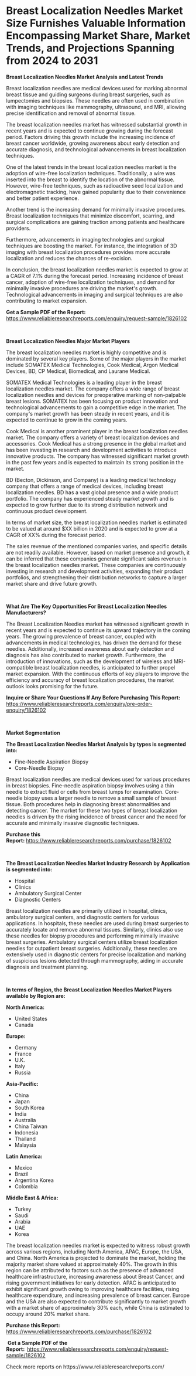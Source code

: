 <p><h1>Breast Localization Needles Market Size Furnishes Valuable Information Encompassing Market Share, Market Trends, and Projections Spanning from 2024 to 2031</h1></p><p><strong>Breast Localization Needles Market Analysis and Latest Trends</strong></p>
<p><p>Breast localization needles are medical devices used for marking abnormal breast tissue and guiding surgeons during breast surgeries, such as lumpectomies and biopsies. These needles are often used in combination with imaging techniques like mammography, ultrasound, and MRI, allowing precise identification and removal of abnormal tissue.</p><p>The breast localization needles market has witnessed substantial growth in recent years and is expected to continue growing during the forecast period. Factors driving this growth include the increasing incidence of breast cancer worldwide, growing awareness about early detection and accurate diagnosis, and technological advancements in breast localization techniques.</p><p>One of the latest trends in the breast localization needles market is the adoption of wire-free localization techniques. Traditionally, a wire was inserted into the breast to identify the location of the abnormal tissue. However, wire-free techniques, such as radioactive seed localization and electromagnetic tracking, have gained popularity due to their convenience and better patient experience.</p><p>Another trend is the increasing demand for minimally invasive procedures. Breast localization techniques that minimize discomfort, scarring, and surgical complications are gaining traction among patients and healthcare providers.</p><p>Furthermore, advancements in imaging technologies and surgical techniques are boosting the market. For instance, the integration of 3D imaging with breast localization procedures provides more accurate localization and reduces the chances of re-excision.</p><p>In conclusion, the breast localization needles market is expected to grow at a CAGR of 7.1% during the forecast period. Increasing incidence of breast cancer, adoption of wire-free localization techniques, and demand for minimally invasive procedures are driving the market's growth. Technological advancements in imaging and surgical techniques are also contributing to market expansion.</p></p>
<p><strong>Get a Sample PDF of the Report:&nbsp;</strong> <a href="https://www.reliableresearchreports.com/enquiry/request-sample/1826102">https://www.reliableresearchreports.com/enquiry/request-sample/1826102</a></p>
<p>&nbsp;</p>
<p><strong>Breast Localization Needles Major Market Players</strong></p>
<p><p>The breast localization needles market is highly competitive and is dominated by several key players. Some of the major players in the market include SOMATEX Medical Technologies, Cook Medical, Argon Medical Devices, BD, CP Medical, Biomedical, and Laurane Medical.</p><p>SOMATEX Medical Technologies is a leading player in the breast localization needles market. The company offers a wide range of breast localization needles and devices for preoperative marking of non-palpable breast lesions. SOMATEX has been focusing on product innovation and technological advancements to gain a competitive edge in the market. The company's market growth has been steady in recent years, and it is expected to continue to grow in the coming years.</p><p>Cook Medical is another prominent player in the breast localization needles market. The company offers a variety of breast localization devices and accessories. Cook Medical has a strong presence in the global market and has been investing in research and development activities to introduce innovative products. The company has witnessed significant market growth in the past few years and is expected to maintain its strong position in the market.</p><p>BD (Becton, Dickinson, and Company) is a leading medical technology company that offers a range of medical devices, including breast localization needles. BD has a vast global presence and a wide product portfolio. The company has experienced steady market growth and is expected to grow further due to its strong distribution network and continuous product development.</p><p>In terms of market size, the breast localization needles market is estimated to be valued at around $XX billion in 2020 and is expected to grow at a CAGR of XX% during the forecast period.</p><p>The sales revenue of the mentioned companies varies, and specific details are not readily available. However, based on market presence and growth, it can be inferred that these companies generate significant sales revenue in the breast localization needles market. These companies are continuously investing in research and development activities, expanding their product portfolios, and strengthening their distribution networks to capture a larger market share and drive future growth.</p></p>
<p>&nbsp;</p>
<p><strong>What Are The Key Opportunities For Breast Localization Needles Manufacturers?</strong></p>
<p><p>The Breast Localization Needles market has witnessed significant growth in recent years and is expected to continue its upward trajectory in the coming years. The growing prevalence of breast cancer, coupled with advancements in medical technologies, has driven the demand for these needles. Additionally, increased awareness about early detection and diagnosis has also contributed to market growth. Furthermore, the introduction of innovations, such as the development of wireless and MRI-compatible breast localization needles, is anticipated to further propel market expansion. With the continuous efforts of key players to improve the efficiency and accuracy of breast localization procedures, the market outlook looks promising for the future.</p></p>
<p><strong>Inquire or Share Your Questions If Any Before Purchasing This Report:</strong> <a href="https://www.reliableresearchreports.com/enquiry/pre-order-enquiry/1826102">https://www.reliableresearchreports.com/enquiry/pre-order-enquiry/1826102</a></p>
<p>&nbsp;</p>
<p><strong>Market Segmentation</strong></p>
<p><strong>The Breast Localization Needles Market Analysis by types is segmented into:</strong></p>
<p><ul><li>Fine-Needle Aspiration Biopsy</li><li>Core-Needle Biopsy</li></ul></p>
<p><p>Breast localization needles are medical devices used for various procedures in breast biopsies. Fine-needle aspiration biopsy involves using a thin needle to extract fluid or cells from breast lumps for examination. Core-needle biopsy uses a larger needle to remove a small sample of breast tissue. Both procedures help in diagnosing breast abnormalities and detecting cancer. The market for these two types of breast localization needles is driven by the rising incidence of breast cancer and the need for accurate and minimally invasive diagnostic techniques.</p></p>
<p><strong>Purchase this Report:&nbsp;</strong><a href="https://www.reliableresearchreports.com/purchase/1826102">https://www.reliableresearchreports.com/purchase/1826102</a></p>
<p>&nbsp;</p>
<p><strong>The Breast Localization Needles Market Industry Research by Application is segmented into:</strong></p>
<p><ul><li>Hospital</li><li>Clinics</li><li>Ambulatory Surgical Center</li><li>Diagnostic Centers</li></ul></p>
<p><p>Breast localization needles are primarily utilized in hospital, clinics, ambulatory surgical centers, and diagnostic centers for various applications. In hospitals, these needles are used during breast surgeries to accurately locate and remove abnormal tissues. Similarly, clinics also use these needles for biopsy procedures and performing minimally invasive breast surgeries. Ambulatory surgical centers utilize breast localization needles for outpatient breast surgeries. Additionally, these needles are extensively used in diagnostic centers for precise localization and marking of suspicious lesions detected through mammography, aiding in accurate diagnosis and treatment planning.</p></p>
<p>&nbsp;</p>
<p><strong>In terms of Region, the Breast Localization Needles Market Players available by Region are:</strong></p>
<p>
    <p> <strong> North America: </strong>
        <ul>
            <li>United States</li>
            <li>Canada</li>
        </ul>
        </p> 
    <p> <strong> Europe: </strong>
        <ul>
            <li>Germany</li>
            <li>France</li>
            <li>U.K.</li>
            <li>Italy</li>
            <li>Russia</li>
        </ul>
        </p> 
    <p> <strong> Asia-Pacific: </strong>
        <ul>
            <li>China</li>
            <li>Japan</li>
            <li>South Korea</li>
            <li>India</li>
            <li>Australia</li>
            <li>China Taiwan</li>
            <li>Indonesia</li>
            <li>Thailand</li>
            <li>Malaysia</li>
        </ul>
        </p> 
    <p> <strong> Latin America: </strong>
        <ul>
            <li>Mexico</li>
            <li>Brazil</li>
            <li>Argentina Korea</li>
            <li>Colombia</li>
        </ul>
        </p> 
    <p> <strong> Middle East & Africa: </strong>
        <ul>
            <li>Turkey</li>
            <li>Saudi</li>
            <li>Arabia</li>
            <li>UAE</li>
            <li>Korea</li>
        </ul>
    </p>
    </p>
<p><p>The breast localization needles market is expected to witness robust growth across various regions, including North America, APAC, Europe, the USA, and China. North America is projected to dominate the market, holding the majority market share valued at approximately 40%. The growth in this region can be attributed to factors such as the presence of advanced healthcare infrastructure, increasing awareness about Breast Cancer, and rising government initiatives for early detection. APAC is anticipated to exhibit significant growth owing to improving healthcare facilities, rising healthcare expenditure, and increasing prevalence of breast cancer. Europe and the USA are also expected to contribute significantly to market growth with a market share of approximately 30% each, while China is estimated to occupy around 20% market share.</p></p>
<p><strong>Purchase this Report: </strong><a href="https://www.reliableresearchreports.com/purchase/1826102">https://www.reliableresearchreports.com/purchase/1826102</a></p>
<p>&nbsp;<strong>Get a Sample PDF of the Report:&nbsp;&nbsp;</strong><a href="https://www.reliableresearchreports.com/enquiry/request-sample/1826102">https://www.reliableresearchreports.com/enquiry/request-sample/1826102</a></p>
<p><strong></strong></p>
<p>Check more reports on https://www.reliableresearchreports.com/</p>